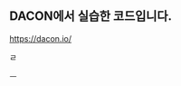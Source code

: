 ## DACON에서 실습한 코드입니다.
https://dacon.io/    
 
   
    
    
   
     
      
     
 ㄹ
  
  
 
  
   
  
ㅡ 
 
